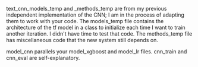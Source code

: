 text_cnn_models_temp and _methods_temp are from my previous independent implementation of the CNN; I am in the process of adapting them to work with your code. The models_temp file contains the architecture of the tf model in a class to initialize each time I want to train another iteration. I didn't have time to test that code. The methods_temp file has miscellaneous code that the new system still depends on.

model_cnn parallels your model_xgboost and model_lr files. cnn_train and cnn_eval are self-explanatory. 